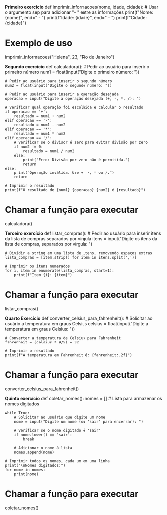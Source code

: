 **Primeiro exercício** 
def imprimir_informacoes(nome, idade, cidade):
    # Usar o argumento sep para adicionar "- " entre as informações
    print(f"Nome: {nome}", end=" - ")
    print(f"Idade: {idade}", end=" - ")
    print(f"Cidade: {cidade}")

# Exemplo de uso
imprimir_informacoes("Helena", 23, "Rio de Janeiro")



**Segundo exercício** 
def calculadora():
    # Pedir ao usuário para inserir o primeiro número
    num1 = float(input("Digite o primeiro número: "))
    
    # Pedir ao usuário para inserir o segundo número
    num2 = float(input("Digite o segundo número: "))
    
    # Pedir ao usuário para inserir a operação desejada
    operacao = input("Digite a operação desejada (+, -, *, /): ")
    
    # Verificar qual operação foi escolhida e calcular o resultado
    if operacao == '+':
        resultado = num1 + num2
    elif operacao == '-':
        resultado = num1 - num2
    elif operacao == '*':
        resultado = num1 * num2
    elif operacao == '/':
        # Verificar se o divisor é zero para evitar divisão por zero
        if num2 != 0:
            resultado = num1 / num2
        else:
            print("Erro: Divisão por zero não é permitida.")
            return
    else:
        print("Operação inválida. Use +, -, * ou /.")
        return
    
    # Imprimir o resultado
    print(f"O resultado de {num1} {operacao} {num2} é {resultado}")

# Chamar a função para executar
calculadora()


**Terceiro exercício**
def listar_compras():
    # Pedir ao usuário para inserir itens da lista de compras separados por vírgula
    itens = input("Digite os itens da lista de compras, separados por vírgula: ")
    
    # Dividir a string em uma lista de itens, removendo espaços extras
    lista_compras = [item.strip() for item in itens.split(',')]
    
    # Imprimir os itens numerados
    for i, item in enumerate(lista_compras, start=1):
        print(f"Item {i}: {item}")

# Chamar a função para executar
listar_compras()


**Quarto Exercício** 
def converter_celsius_para_fahrenheit():
    # Solicitar ao usuário a temperatura em graus Celsius
    celsius = float(input("Digite a temperatura em graus Celsius: "))
    
    # Converter a temperatura de Celsius para Fahrenheit
    fahrenheit = (celsius * 9/5) + 32
    
    # Imprimir o resultado
    print(f"A temperatura em Fahrenheit é: {fahrenheit:.2f}")

# Chamar a função para executar
converter_celsius_para_fahrenheit()


**Quinto exercício**
def coletar_nomes():
    nomes = []  # Lista para armazenar os nomes digitados
    
    while True:
        # Solicitar ao usuário que digite um nome
        nome = input("Digite um nome (ou 'sair' para encerrar): ")
        
        # Verificar se o nome digitado é 'sair'
        if nome.lower() == 'sair':
            break
        
        # Adicionar o nome à lista
        nomes.append(nome)
    
    # Imprimir todos os nomes, cada um em uma linha
    print("\nNomes digitados:")
    for nome in nomes:
        print(nome)

# Chamar a função para executar
coletar_nomes()
